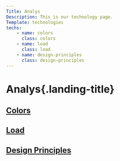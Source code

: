 ```yaml
---
Title: Analys
Description: This is our technology page.
Template: technologies
techs:
    - name: colors
      class: colors
    - name: load
      class: load
    - name: design-principles
      class: design-principles
---
```

Analys{.landing-title}
==========================

<div class="tech-box">
  <h2><a href="analysis/01_colors">Colors</h2>
</div>

<div class="tech-box">
  <h2><a href="analysis/02_load">Load</h2>
</div>

<div class="tech-box">
  <h2><a href="analysis/03_design_principles">Design Principles</h2>
</div>

